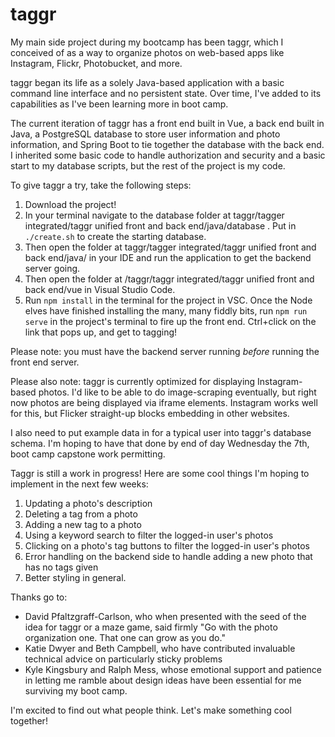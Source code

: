 # taggr


My main side project during my bootcamp has been taggr, which I conceived of as a way to organize photos on web-based apps like Instagram, Flickr, Photobucket, and more.

taggr began its life as a solely Java-based application with a basic command line interface and no persistent state. Over time, I've added to its capabilities as I've been learning more in boot camp. 

The current iteration of taggr has a front end built in Vue, a back end built in Java, a PostgreSQL database to store user information and photo information, and Spring Boot to tie together the database with the back end. I inherited some basic code to handle authorization and security and a basic start to my database scripts, but the rest of the project is my code. 

To give taggr a try, take the following steps: 
1) Download the project! 
2) In your terminal navigate to the database folder at taggr/tagger integrated/taggr unified front and back end/java/database . Put in ```./create.sh``` to create the starting database. 
3) Then open the folder at taggr/tagger integrated/taggr unified front and back end/java/ in your IDE and run the application to get the backend server going.
4) Then open the folder at /taggr/taggr integrated/taggr unified front and back end/vue in Visual Studio Code.
5) Run ```npm install``` in the terminal for the project in VSC. Once the Node elves have finished installing the many, many fiddly bits, run ```npm run serve``` in the project's terminal to fire up the front end. Ctrl+click on the link that pops up, and get to tagging!

Please note: you must have the backend server running *before* running the front end server.

Please also note: taggr is currently optimized for displaying Instagram-based photos. I'd like to be able to do image-scraping eventually, but right now photos are being displayed via iframe elements. Instagram works well for this, but Flicker straight-up blocks embedding in other websites.

I also need to put example data in for a typical user into taggr's database schema. I'm hoping to have that done by end of day Wednesday the 7th, boot camp capstone work permitting.

Taggr is still a work in progress! Here are some cool things I'm hoping to implement in the next few weeks:

1) Updating a photo's description
2) Deleting a tag from a photo
3) Adding a new tag to a photo
4) Using a keyword search to filter the logged-in user's photos
5) Clicking on a photo's tag buttons to filter the logged-in user's photos
6) Error handling on the backend side to handle adding a new photo that has no tags given
7) Better styling in general.

Thanks go to: 

- David Pfaltzgraff-Carlson, who when presented with the seed of the idea for taggr or a maze game, said firmly "Go with the photo organization one. That one can grow as you do."
- Katie Dwyer and Beth Campbell, who have contributed invaluable technical advice on particularly sticky problems
- Kyle Kingsbury and Ralph Mess, whose emotional support and patience in letting me ramble about design ideas have been essential for me surviving my boot camp.

I'm excited to find out what people think. Let's make something cool together!
